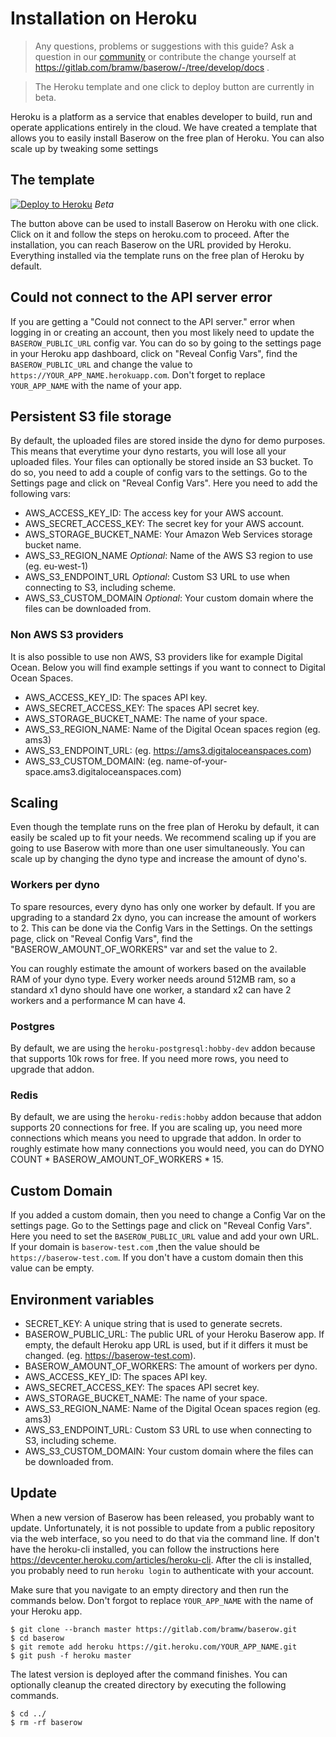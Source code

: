 # Installation on Heroku

> Any questions, problems or suggestions with this guide? Ask a question in our
> [community](https://community.baserow.io/) or contribute the change yourself at
> https://gitlab.com/bramw/baserow/-/tree/develop/docs .

> The Heroku template and one click to deploy button are currently in beta.

Heroku is a platform as a service that enables developer to build, run and operate
applications entirely in the cloud. We have created a template that allows you to
easily install Baserow on the free plan of Heroku. You can also scale up by tweaking
some settings

## The template

[![Deploy to Heroku](https://www.herokucdn.com/deploy/button.svg)](https://heroku.com/deploy?template=https://github.com/bram2w/baserow/tree/master)
*Beta*

The button above can be used to install Baserow on Heroku with one click. Click on it
and follow the steps on heroku.com to proceed. After the installation, you can reach
Baserow on the URL provided by Heroku. Everything installed via the template runs on
the free plan of Heroku by default.

## Could not connect to the API server error

If you are getting a "Could not connect to the API server." error when logging in or
creating an account, then you most likely need to update the `BASEROW_PUBLIC_URL`
config var. You can do so by going to the settings page in your Heroku app dashboard,
click on "Reveal Config Vars", find the `BASEROW_PUBLIC_URL` and change the value to 
`https://YOUR_APP_NAME.herokuapp.com`. Don't forget to replace `YOUR_APP_NAME` with the
name of your app.

## Persistent S3 file storage

By default, the uploaded files are stored inside the dyno for demo purposes. This means
that everytime your dyno restarts, you will lose all your uploaded files. Your files
can optionally be stored inside an S3 bucket. To do so, you need to add a couple of
config vars to the settings. Go to the Settings page and click on "Reveal Config Vars".
Here you need to add the following vars:

* AWS_ACCESS_KEY_ID: The access key for your AWS account.
* AWS_SECRET_ACCESS_KEY: The secret key for your AWS account.
* AWS_STORAGE_BUCKET_NAME: Your Amazon Web Services storage bucket name.
* AWS_S3_REGION_NAME *Optional*: Name of the AWS S3 region to use (eg. eu-west-1)
* AWS_S3_ENDPOINT_URL *Optional*: Custom S3 URL to use when connecting to S3, including
  scheme.
* AWS_S3_CUSTOM_DOMAIN *Optional*: Your custom domain where the files can be downloaded
  from.

### Non AWS S3 providers

It is also possible to use non AWS, S3 providers like for example Digital Ocean. Below
you will find example settings if you want to connect to Digital Ocean Spaces.

* AWS_ACCESS_KEY_ID: The spaces API key.
* AWS_SECRET_ACCESS_KEY: The spaces API secret key.
* AWS_STORAGE_BUCKET_NAME: The name of your space.
* AWS_S3_REGION_NAME: Name of the Digital Ocean spaces region (eg. ams3)
* AWS_S3_ENDPOINT_URL: (eg. https://ams3.digitaloceanspaces.com)
* AWS_S3_CUSTOM_DOMAIN: (eg. name-of-your-space.ams3.digitaloceanspaces.com)

## Scaling

Even though the template runs on the free plan of Heroku by default, it can easily be
scaled up to fit your needs. We recommend scaling up if you are going to use Baserow
with more than one user simultaneously. You can scale up by changing the dyno type
and increase the amount of dyno's.

### Workers per dyno

To spare resources, every dyno has only one worker by default. If you are upgrading to
a standard 2x dyno, you can increase the amount of workers to 2. This can be done  via
the Config Vars in the Settings. On the settings page, click on "Reveal Config Vars",
find the "BASEROW_AMOUNT_OF_WORKERS" var and set the value to 2.

You can roughly estimate the amount of workers based on the available RAM of your
dyno type. Every worker needs around 512MB ram, so a standard x1 dyno should have one
worker, a standard x2 can have 2 workers and a performance M can have 4.

### Postgres

By default, we are using the `heroku-postgresql:hobby-dev` addon because that supports
10k rows for free. If you need more rows, you need to upgrade that addon.

### Redis

By default, we are using the `heroku-redis:hobby` addon because that addon supports
20 connections for free. If you are scaling up, you need more connections which means
you need to upgrade that addon. In order to roughly estimate how many connections you
would need, you can do DYNO COUNT * BASEROW_AMOUNT_OF_WORKERS * 15.

## Custom Domain

If you added a custom domain, then you need to change a Config Var on the settings
page. Go to the Settings page and click on "Reveal Config Vars". Here you need to set
the `BASEROW_PUBLIC_URL` value and add your own URL. If your domain is 
`baserow-test.com` ,then the value should be `https://baserow-test.com`. If you don't 
have a custom domain then this value can be empty.

## Environment variables

* SECRET_KEY: A unique string that is used to generate secrets.
* BASEROW_PUBLIC_URL: The public URL of your Heroku Baserow app. If empty, the default
  Heroku app URL is used, but if it differs it must be changed.
  (eg. https://baserow-test.com).
* BASEROW_AMOUNT_OF_WORKERS: The amount of workers per dyno.
* AWS_ACCESS_KEY_ID: The spaces API key.
* AWS_SECRET_ACCESS_KEY: The spaces API secret key.
* AWS_STORAGE_BUCKET_NAME: The name of your space.
* AWS_S3_REGION_NAME: Name of the Digital Ocean spaces region (eg. ams3)
* AWS_S3_ENDPOINT_URL: Custom S3 URL to use when connecting to S3, including scheme.
* AWS_S3_CUSTOM_DOMAIN: Your custom domain where the files can be downloaded from.

## Update

When a new version of Baserow has been released, you probably want to update.
Unfortunately, it is not possible to update from a public repository via the web
interface, so you need to do that via the command line. If don't have the
heroku-cli installed, you can follow the instructions here 
https://devcenter.heroku.com/articles/heroku-cli. After the cli is installed, you
probably need to run `heroku login` to authenticate with your account.

Make sure that you navigate to an empty directory and then run the commands below.
Don't forgot to replace `YOUR_APP_NAME` with the name of your Heroku app.

```
$ git clone --branch master https://gitlab.com/bramw/baserow.git
$ cd baserow
$ git remote add heroku https://git.heroku.com/YOUR_APP_NAME.git
$ git push -f heroku master
```

The latest version is deployed after the command finishes. You can optionally cleanup
the created directory by executing the following commands.

```
$ cd ../
$ rm -rf baserow
```
